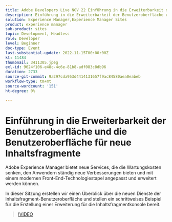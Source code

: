 ```yaml
---
title: Adobe Developers Live NOV 22 Einführung in die Erweiterbarkeit der Benutzeroberfläche und die neue Benutzeroberfläche für Inhaltsfragmente
description: Einführung in die Erweiterbarkeit der Benutzeroberfläche und den UIAdobe-Experience Manager für neue Inhaltsfragmente bietet neue Dienste, die die Wartungskosten senken, den Benutzern ständig die neuesten Verbesserungen bieten und mit einem modernen Front-End-Technologiestapel angepasst und erweitert werden können. In dieser Sitzung erstellen wir einen Überblick über die neuen Inhaltsfragment-UI-Dienste und stellen ein schrittweises Beispiel für die Erstellung einer Erweiterung für die Inhaltsfragmentkonsole bereit.
solution: Experience Manager,Experience Manager Sites
product: experience manager
sub-product: sites
topic: Development, Headless
role: Developer
level: Beginner
doc-type: Event
last-substantial-update: 2022-11-15T00:00:00Z
kt: 11484
thumbnail: 3411305.jpeg
exl-id: 9624f106-e48c-4c6e-81b8-adf083c8db96
duration: 2733
source-git-commit: 9a297cda953d4414131657f9ac84580aea0eabeb
workflow-type: tm+mt
source-wordcount: '151'
ht-degree: 0%

---
```


# Einführung in die Erweiterbarkeit der Benutzeroberfläche und die Benutzeroberfläche für neue Inhaltsfragmente

Adobe Experience Manager bietet neue Services, die die Wartungskosten senken, den Anwendern ständig neue Verbesserungen bieten und mit einem modernen Front-End-Technologiestapel angepasst und erweitert werden können.

In dieser Sitzung erstellen wir einen Überblick über die neuen Dienste der Inhaltsfragment-Benutzeroberfläche und stellen ein schrittweises Beispiel für die Erstellung einer Erweiterung für die Inhaltsfragmentkonsole bereit.

>[!VIDEO](https://video.tv.adobe.com/v/3411305/?quality=12&learn=on)
